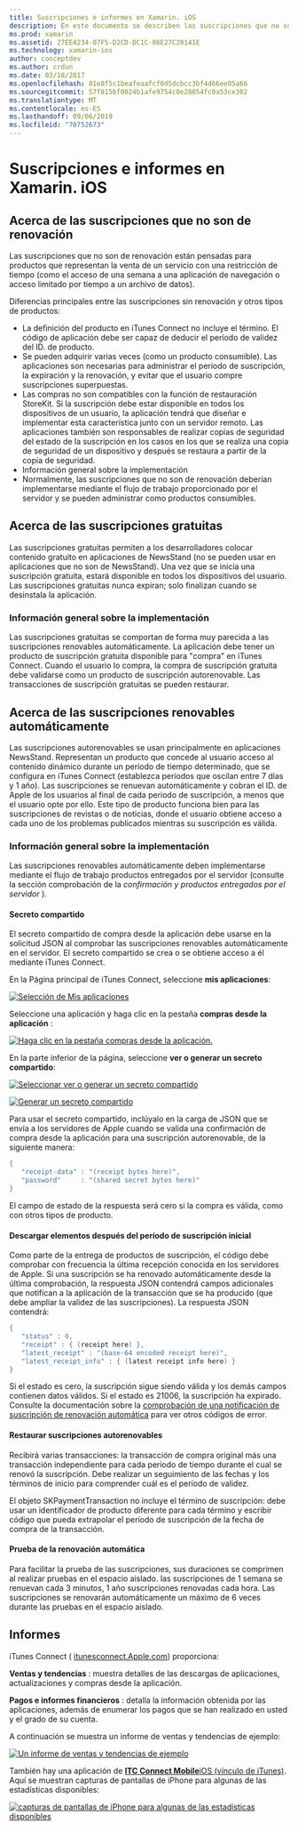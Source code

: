 ```yaml
---
title: Suscripciones e informes en Xamarin. iOS
description: En este documento se describen las suscripciones que no son renovables, las suscripciones gratuitas, las suscripciones renovables automáticamente y el uso de iTunes Connect para informar sobre estos elementos.
ms.prod: xamarin
ms.assetid: 27EE4234-07F5-D2CD-DC1C-86E27C20141E
ms.technology: xamarin-ios
author: conceptdev
ms.author: crdun
ms.date: 03/18/2017
ms.openlocfilehash: 81e8f5c1beafeaafcf0d5dcbcc3bf4d66ee05a66
ms.sourcegitcommit: 57f815bf0024b1afe9754c0e28054fc0a53ce302
ms.translationtype: MT
ms.contentlocale: es-ES
ms.lasthandoff: 09/06/2019
ms.locfileid: "70752673"
---
```

# <a name="subscriptions-and-reporting-in-xamarinios"></a>Suscripciones e informes en Xamarin. iOS

## <a name="about-non-renewing-subscriptions"></a>Acerca de las suscripciones que no son de renovación

Las suscripciones que no son de renovación están pensadas para productos que representan la venta de un servicio con una restricción de tiempo (como el acceso de una semana a una aplicación de navegación o acceso limitado por tiempo a un archivo de datos).   
   
Diferencias principales entre las suscripciones sin renovación y otros tipos de productos:

- La definición del producto en iTunes Connect no incluye el término. El código de aplicación debe ser capaz de deducir el período de validez del ID. de producto. 
- Se pueden adquirir varias veces (como un producto consumible). Las aplicaciones son necesarias para administrar el período de suscripción, la expiración y la renovación, y evitar que el usuario compre suscripciones superpuestas. 
- Las compras no son compatibles con la función de restauración StoreKit. Si la suscripción debe estar disponible en todos los dispositivos de un usuario, la aplicación tendrá que diseñar e implementar esta característica junto con un servidor remoto. Las aplicaciones también son responsables de realizar copias de seguridad del estado de la suscripción en los casos en los que se realiza una copia de seguridad de un dispositivo y después se restaura a partir de la copia de seguridad. 
- Información general sobre la implementación
- Normalmente, las suscripciones que no son de renovación deberían implementarse mediante el flujo de trabajo proporcionado por el servidor y se pueden administrar como productos consumibles. 

## <a name="about-free-subscriptions"></a>Acerca de las suscripciones gratuitas

Las suscripciones gratuitas permiten a los desarrolladores colocar contenido gratuito en aplicaciones de NewsStand (no se pueden usar en aplicaciones que no son de NewsStand). Una vez que se inicia una suscripción gratuita, estará disponible en todos los dispositivos del usuario. Las suscripciones gratuitas nunca expiran; solo finalizan cuando se desinstala la aplicación.

### <a name="implementation-overview"></a>Información general sobre la implementación

Las suscripciones gratuitas se comportan de forma muy parecida a las suscripciones renovables automáticamente. La aplicación debe tener un producto de suscripción gratuita disponible para "compra" en iTunes Connect. Cuando el usuario lo compra, la compra de suscripción gratuita debe validarse como un producto de suscripción autorenovable. Las transacciones de suscripción gratuitas se pueden restaurar.

## <a name="about-auto-renewable-subscriptions"></a>Acerca de las suscripciones renovables automáticamente

Las suscripciones autorenovables se usan principalmente en aplicaciones NewsStand. Representan un producto que concede al usuario acceso al contenido dinámico durante un período de tiempo determinado, que se configura en iTunes Connect (establezca períodos que oscilan entre 7 días y 1 año). Las suscripciones se renuevan automáticamente y cobran el ID. de Apple de los usuarios al final de cada período de suscripción, a menos que el usuario opte por ello. Este tipo de producto funciona bien para las suscripciones de revistas o de noticias, donde el usuario obtiene acceso a cada uno de los problemas publicados mientras su suscripción es válida.

### <a name="implementation-overview"></a>Información general sobre la implementación

Las suscripciones renovables automáticamente deben implementarse mediante el flujo de trabajo productos entregados por el servidor (consulte la sección comprobación de la *confirmación y productos entregados por el servidor* ).

#### <a name="shared-secret"></a>Secreto compartido

El secreto compartido de compra desde la aplicación debe usarse en la solicitud JSON al comprobar las suscripciones renovables automáticamente en el servidor. El secreto compartido se crea o se obtiene acceso a él mediante iTunes Connect.

En la Página principal de iTunes Connect, seleccione **mis aplicaciones**:   
   
 [![](subscriptions-and-reporting-images/image2.png "Selección de Mis aplicaciones")](subscriptions-and-reporting-images/image2.png#lightbox)  

Seleccione una aplicación y haga clic en la pestaña **compras desde la aplicación** :

[![](subscriptions-and-reporting-images/image6.png "Haga clic en la pestaña compras desde la aplicación.")](subscriptions-and-reporting-images/image6.png#lightbox)

En la parte inferior de la página, seleccione **ver o generar un secreto compartido**:
   
 [![](subscriptions-and-reporting-images/image40.png "Seleccionar ver o generar un secreto compartido")](subscriptions-and-reporting-images/image40.png#lightbox)

 [![](subscriptions-and-reporting-images/image41.png "Generar un secreto compartido")](subscriptions-and-reporting-images/image41.png#lightbox)   

Para usar el secreto compartido, inclúyalo en la carga de JSON que se envía a los servidores de Apple cuando se valida una confirmación de compra desde la aplicación para una suscripción autorenovable, de la siguiente manera:

```csharp
{
   "receipt-data" : "(receipt bytes here)",
   "password"     : "(shared secret bytes here)"
}
```

El campo de estado de la respuesta será cero si la compra es válida, como con otros tipos de producto.

#### <a name="downloading-items-after-the-initial-subscription-term"></a>Descargar elementos después del período de suscripción inicial

Como parte de la entrega de productos de suscripción, el código debe comprobar con frecuencia la última recepción conocida en los servidores de Apple. Si una suscripción se ha renovado automáticamente desde la última comprobación, la respuesta JSON contendrá campos adicionales que notifican a la aplicación de la transacción que se ha producido (que debe ampliar la validez de las suscripciones). La respuesta JSON contendrá:

```csharp
{
   "status" : 0,
   "receipt" : { (receipt here) },
   "latest_receipt" : "(base-64 encoded receipt here)",
   "latest_receipt_info" : { (latest receipt info here) }
}
```

Si el estado es cero, la suscripción sigue siendo válida y los demás campos contienen datos válidos. Si el estado es 21006, la suscripción ha expirado. Consulte la documentación sobre la [comprobación de una notificación de suscripción de renovación automática](https://developer.apple.com/library/ios/releasenotes/General/ValidateAppStoreReceipt/Chapters/ValidateRemotely.html) para ver otros códigos de error.

#### <a name="restoring-auto-renewable-subscriptions"></a>Restaurar suscripciones autorenovables

Recibirá varias transacciones: la transacción de compra original más una transacción independiente para cada período de tiempo durante el cual se renovó la suscripción. Debe realizar un seguimiento de las fechas y los términos de inicio para comprender cuál es el período de validez.   

El objeto SKPaymentTransaction no incluye el término de suscripción: debe usar un identificador de producto diferente para cada término y escribir código que pueda extrapolar el período de suscripción de la fecha de compra de la transacción.

#### <a name="testing-auto-renewal"></a>Prueba de la renovación automática

Para facilitar la prueba de las suscripciones, sus duraciones se comprimen al realizar pruebas en el espacio aislado. las suscripciones de 1 semana se renuevan cada 3 minutos, 1 año suscripciones renovadas cada hora. Las suscripciones se renovarán automáticamente un máximo de 6 veces durante las pruebas en el espacio aislado.

## <a name="reporting"></a>Informes

iTunes Connect ( [itunesconnect.Apple.com](http://itunesconnect.apple.com)) proporciona:   
   
 **Ventas y tendencias** : muestra detalles de las descargas de aplicaciones, actualizaciones y compras desde la aplicación.   
   
 **Pagos e informes financieros** : detalla la información obtenida por las aplicaciones, además de enumerar los pagos que se han realizado en usted y el grado de su cuenta.

A continuación se muestra un informe de ventas y tendencias de ejemplo:   

 [![](subscriptions-and-reporting-images/image42.png "Un informe de ventas y tendencias de ejemplo")](subscriptions-and-reporting-images/image42.png#lightbox)   
   
 También hay una aplicación de [ **ITC Connect Mobile**iOS (vínculo de iTunes)](http://itunes.apple.com/us/app/itunes-connect-mobile/id376771144?mt=8).
Aquí se muestran capturas de pantallas de iPhone para algunas de las estadísticas disponibles:   
   
 [![](subscriptions-and-reporting-images/image43.png "capturas de pantallas de iPhone para algunas de las estadísticas disponibles")](subscriptions-and-reporting-images/image43.png#lightbox)
